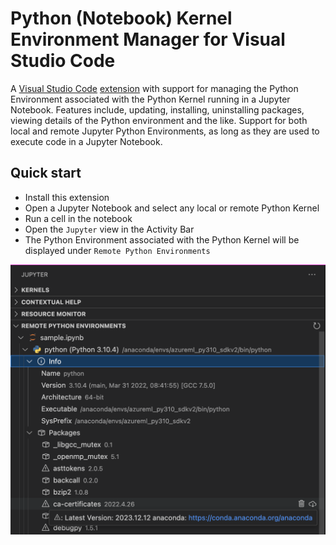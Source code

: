 # Python (Notebook) Kernel Environment Manager for Visual Studio Code

A [Visual Studio Code](https://code.visualstudio.com/) [extension](https://marketplace.visualstudio.com/VSCode) with support for managing the Python Environment associated with the Python Kernel running in a Jupyter Notebook. Features include, updating, installing, uninstalling packages, viewing details of the Python environment and the like.
Support for both local and remote Jupyter Python Environments, as long as they are used to execute code in a Jupyter Notebook.


## Quick start

-   Install this extension
-   Open a Jupyter Notebook and select any local or remote Python Kernel
-   Run a cell in the notebook
-   Open the `Jupyter` view in the Activity Bar
-   The Python Environment associated with the Python Kernel will be displayed under `Remote Python Environments`

<img src=https://raw.githubusercontent.com/DonJayamanne/vscode-python-kernel-environment-manager/main/resources/demo.png>
